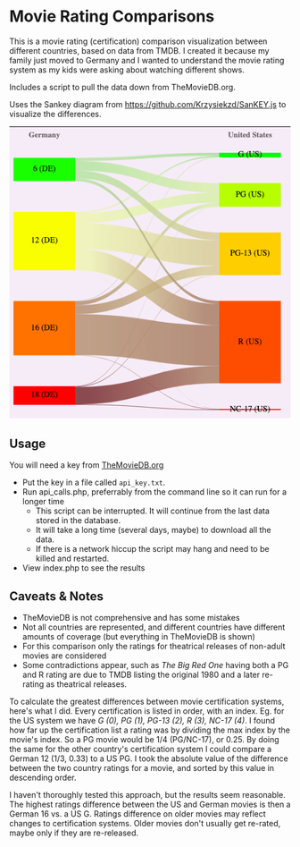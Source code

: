 Movie Rating Comparisons
==========================

This is a movie rating (certification) comparison visualization between different countries, based on data from TMDB. I created it because my family just moved to Germany and I wanted to understand 
the movie rating system as my kids were asking about watching different shows.

Includes a script to pull the data down from TheMovieDB.org. 

Uses the Sankey diagram from https://github.com/Krzysiekzd/SanKEY.js to visualize the differences.

![Showing German to US ratings mappings](screenshot.png)

Usage
-----

You will need a key from [TheMovieDB.org](https://www.themoviedb.org/documentation/api)

 * Put the key in a file called `api_key.txt`. 
 * Run api_calls.php, preferrably from the command line so it can run for a longer time
   - This script can be interrupted. It will continue from the last data stored in the database. 
   - It will take a long time (several days, maybe) to download all the data. 
   - If there is a network hiccup the script may hang and need to be killed and restarted.
 * View index.php to see the results

Caveats & Notes
-------

 * TheMovieDB is not comprehensive and has some mistakes
 * Not all countries are represented, and different countries have different amounts of coverage (but everything in TheMovieDB is shown)
 * For this comparison only the ratings for theatrical releases of non-adult movies are considered
 * Some contradictions appear, such as _The Big Red One_ having both a PG and R rating are due to TMDB listing the original 1980 and a later re-rating as theatrical releases. 

To calculate the greatest differences between movie certification systems, here's what I did. Every certification is listed in order, with an index. Eg. for the US system we have _G (0), PG (1), PG-13 (2), R (3), NC-17 (4)_. I found how far up the certification list a rating was by dividing the max index by the movie's index. So a PG movie would be 1/4 (PG/NC-17), or 0.25. By doing the same for the other country's certification system I could compare a German 12 (1/3, 0.33) to a US PG. I took the absolute value of the difference between the two country ratings for a movie, and sorted by this value in descending order. 

I haven't thoroughly tested this approach, but the results seem reasonable. The highest ratings difference between the US and German movies is then a German 16 vs. a US G. Ratings difference on older movies may reflect changes to certification systems. Older movies don't usually get re-rated, maybe only if they are re-released.
